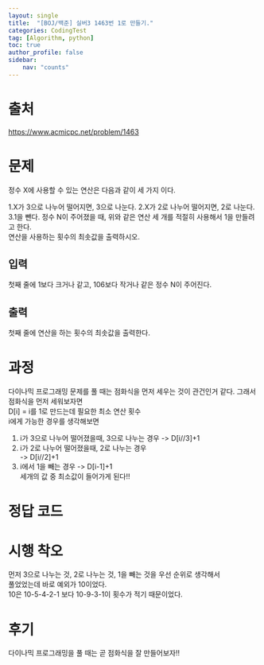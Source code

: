 ```yaml
---
layout: single
title:  "[BOJ/백준] 실버3 1463번 1로 만들기."
categories: CodingTest
tag: [Algorithm, python]
toc: true
author_profile: false
sidebar:
    nav: "counts"
---
```


# 출처
<https://www.acmicpc.net/problem/1463>


# 문제
정수 X에 사용할 수 있는 연산은 다음과 같이 세 가지 이다.

1.X가 3으로 나누어 떨어지면, 3으로 나눈다.
2.X가 2로 나누어 떨어지면, 2로 나눈다.
3.1을 뺀다.
정수 N이 주어졌을 때, 위와 같은 연산 세 개를 적절히 사용해서 1을 만들려고 한다.   
연산을 사용하는 횟수의 최솟값을 출력하시오.  

## 입력
첫째 줄에 1보다 크거나 같고, 106보다 작거나 같은 정수 N이 주어진다.  



## 출력
첫째 줄에 연산을 하는 횟수의 최솟값을 출력한다.  
  
  
# 과정
다이나믹 프로그래밍 문제를 풀 때는 점화식을 먼저 세우는 것이 관건인거 같다.
그래서 점화식을 먼저 세워보자면  
D[i] = i를 1로 만드는데 필요한 최소 연산 횟수  
i에게 가능한 경우를 생각해보면  
1. i가 3으로 나누어 떨어졌을때, 3으로 나누는 경우
-> D[i//3]+1  
2. i가 2로 나누어 떨어졌을때, 2로 나누는 경우  
-> D[i//2]+1
3. i에서 1을 빼는 경우
-> D[i-1]+1  
세개의 값 중 최소값이 들어가게 된다!!
# 정답 코드
<script src="https://gist.github.com/kghees/696d91556ee1a9eafb2e96472f138df1.js"></script>  
  
      
<script src="https://gist.github.com/kghees/5a444a26b7eef9138f6ad72734df47c9.js"></script>

# 시행 착오
먼저 3으로 나누는 것, 2로 나누는 것, 1을 빼는 것을 우선 순위로 생각해서  
풀었었는데 바로 예외가 10이었다.  
10은 10-5-4-2-1 보다 10-9-3-1이 횟수가 적기 때문이었다.


# 후기
다이나믹 프로그래밍을 풀 때는 곧 점화식을 잘 만들어보자!! 


